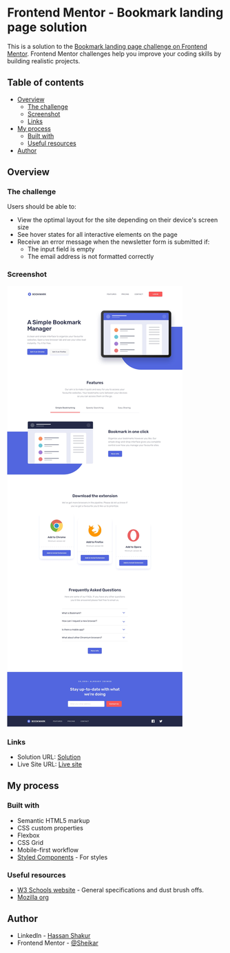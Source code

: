 # Frontend Mentor - Bookmark landing page solution

This is a solution to the [Bookmark landing page challenge on Frontend Mentor](https://www.frontendmentor.io/challenges/bookmark-landing-page-5d0b588a9edda32581d29158). Frontend Mentor challenges help you improve your coding skills by building realistic projects. 

## Table of contents

- [Overview](#overview)
  - [The challenge](#the-challenge)
  - [Screenshot](#screenshot)
  - [Links](#links)
- [My process](#my-process)
  - [Built with](#built-with)
  - [Useful resources](#useful-resources)
- [Author](#author)



## Overview

### The challenge

Users should be able to:

- View the optimal layout for the site depending on their device's screen size
- See hover states for all interactive elements on the page
- Receive an error message when the newsletter form is submitted if:
  - The input field is empty
  - The email address is not formatted correctly

### Screenshot

![](./screenshot.jpg)



### Links

- Solution URL: [Solution](https://github.com/Sheikar/bookmarkLandingPage.git)
- Live Site URL: [Live site](https://sheikar.github.io/bookmarkLandingPage/)

## My process

### Built with

- Semantic HTML5 markup
- CSS custom properties
- Flexbox
- CSS Grid
- Mobile-first workflow
- [Styled Components](https://styled-components.com/) - For styles



### Useful resources

- [W3 Schools website](https://www.w3schools.com) - General specifications and dust brush offs.
- [Mozilla org](https://developer.mozilla.org)


## Author

- LinkedIn - [Hassan Shakur](https://www.linkedin.com/in/hassan-shakur-4283ab232/)
- Frontend Mentor - [@Sheikar](https://www.frontendmentor.io/profile/Sheikar)

